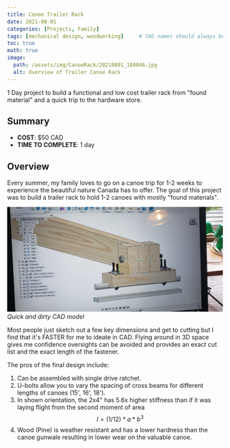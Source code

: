 ```yaml
---
title: Canoe Trailer Rack
date: 2021-08-01 
categories: [Projects, Family]
tags: [mechanical design, woodworking]     # TAG names should always be lowercase
toc: true
math: true
image:
  path: /assets/img/CanoeRack/20210801_160046.jpg   
  alt: Overview of Trailer Canoe Rack
---
```


1 Day project to build a functional and low cost trailer rack from "found material" and a quick trip to the hardware store.

## Summary
- **COST**:  $50 CAD
- **TIME TO COMPLETE**: 1 day

## Overview

Every summer, my family loves to go on a canoe trip for 1-2 weeks to experience the beautiful nature Canada has to offer. The goal of this project was to build a trailer rack to hold 1-2 canoes with mostly "found materials".


![CAD of Canoe Trailer Rack](/assets/img/CanoeRack/20210731_153148.jpg)
_Quick and dirty CAD model_


Most people just sketch out a few key dimensions and get to cutting but I find that it's FASTER for me to ideate in CAD. Flying around in 3D space gives me confidence oversights can be avoided and provides an exact cut list and the exact length of the fastener.


The pros of the final design include:
1. Can be assembled with single drive ratchet.
2. U-bolts allow you to vary the spacing of cross beams for different lengths of canoes (15', 16', 18').
3. In shown orientation, the 2x4" has 5.6x higher stiffness than if it was laying flight from the second moment of area $$ I = (1/12)*a*b^3 $$
4. Wood (Pine) is weather resistant and has a lower hardness than the canoe gunwale resulting in lower wear on the valuable canoe.

